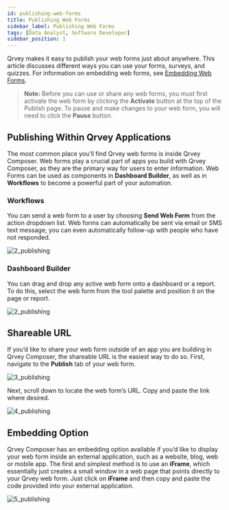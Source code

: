 ```yaml
---
id: publishing-web-forms
title: Publishing Web Forms 
sidebar_label: Publishing Web Forms 
tags: [Data Analyst, Software Developer]
sidebar_position: 1
---
```

<div style={{textAlign: "justify"}}>

Qrvey makes it easy to publish your web forms just about anywhere. This article discusses different ways you can use your forms, surveys, and quizzes. For information on embedding web forms, see [Embedding Web Forms](../publishing/embedding-web-forms.md).

> **Note:** Before you can use or share any web forms, you must first activate the web form by clicking the **Activate** button at the top of the Publish page. To pause and make changes to your web form, you will need to click the **Pause** button.


## Publishing Within Qrvey Applications

The most common place you’ll find Qrvey web forms is inside Qrvey Composer.  Web forms play a crucial part of apps you build with Qrvey Composer, as they are the primary way for users to enter information.  Web Forms can be used as components in **Dashboard Builder**, as well as in **Workflows** to become a powerful part of your automation.

### Workflows
You can send a web form to a user by choosing **Send Web Form** from the action dropdown list. Web forms can automatically be sent via email or SMS text message; you can even automatically follow-up with people who have not responded.

![2_publishing](https://s3.amazonaws.com/cdn.qrvey.com/documentation_assets/ui-docs/web-forms/3.4.1.4_publishing/1_publishing.png#thumbnail-80)

### Dashboard Builder
You can drag and drop any active web form onto a dashboard or a report. To do this, select the web form from the tool palette and position it on the page or report.

![2_publishing](https://s3.amazonaws.com/cdn.qrvey.com/documentation_assets/ui-docs/web-forms/3.4.1.4_publishing/2_publishing.png#thumbnail-60)


## Shareable URL
If you’d like to share your web form outside of an app you are building in Qrvey Composer, the shareable URL is the easiest way to do so. First, navigate to the **Publish** tab of your web form.

![3_publishing](https://s3.amazonaws.com/cdn.qrvey.com/documentation_assets/ui-docs/web-forms/3.4.1.4_publishing/3_publishing.png#thumbnail-80)

Next, scroll down to locate the web form’s URL. Copy and paste the link where desired.

![4_publishing](https://s3.amazonaws.com/cdn.qrvey.com/documentation_assets/ui-docs/web-forms/3.4.1.4_publishing/4.1_publishing.png#thumbnail)

## Embedding Option
Qrvey Composer has an embedding option available if you’d like to display your web form inside an external application, such as a website, blog, web or mobile app. The first and simplest method is to use an **iFrame**, which essentially just creates a small window in a web page that points directly to your Qrvey web form. Just click on **iFrame** and then copy and paste the code provided into your external application.

![5_publishing](https://s3.amazonaws.com/cdn.qrvey.com/documentation_assets/ui-docs/web-forms/3.4.1.4_publishing/5.1_publishing.png#thumbnail)

</div>